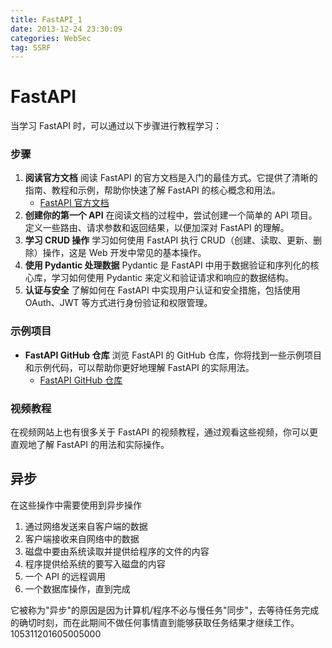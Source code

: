 ```yaml
---
title: FastAPI_1
date: 2013-12-24 23:30:09
categories: WebSec
tag: SSRF
---
```




# FastAPI

当学习 FastAPI 时，可以通过以下步骤进行教程学习：

### 步骤

1. **阅读官方文档**
阅读 FastAPI 的官方文档是入门的最佳方式。它提供了清晰的指南、教程和示例，帮助你快速了解 FastAPI 的核心概念和用法。
    - [FastAPI 官方文档](https://fastapi.tiangolo.com/)
2. **创建你的第一个 API**
在阅读文档的过程中，尝试创建一个简单的 API 项目。定义一些路由、请求参数和返回结果，以便加深对 FastAPI 的理解。
3. **学习 CRUD 操作**
学习如何使用 FastAPI 执行 CRUD（创建、读取、更新、删除）操作，这是 Web 开发中常见的基本操作。
4. **使用 Pydantic 处理数据**
Pydantic 是 FastAPI 中用于数据验证和序列化的核心库，学习如何使用 Pydantic 来定义和验证请求和响应的数据结构。
5. **认证与安全**
了解如何在 FastAPI 中实现用户认证和安全措施，包括使用 OAuth、JWT 等方式进行身份验证和权限管理。

### 示例项目

- **FastAPI GitHub 仓库**
浏览 FastAPI 的 GitHub 仓库，你将找到一些示例项目和示例代码，可以帮助你更好地理解 FastAPI 的实际用法。
    - [FastAPI GitHub 仓库](https://github.com/tiangolo/fastapi)

### 视频教程

在视频网站上也有很多关于 FastAPI 的视频教程，通过观看这些视频，你可以更直观地了解 FastAPI 的用法和实际操作。

## 异步
在这些操作中需要使用到异步操作  
1. 通过网络发送来自客户端的数据  
2. 客户端接收来自网络中的数据  
3. 磁盘中要由系统读取并提供给程序的文件的内容  
4. 程序提供给系统的要写入磁盘的内容  
5. 一个 API 的远程调用
6. 一个数据库操作，直到完成

它被称为"异步"的原因是因为计算机/程序不必与慢任务"同步"，去等待任务完成的确切时刻，而在此期间不做任何事情直到能够获取任务结果才继续工作。
105311201605005000